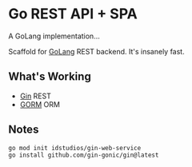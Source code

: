 # Go REST API + SPA

A GoLang implementation... 

Scaffold for [GoLang](https://go.dev) REST backend.  It's insanely fast.

## What's Working

- [Gin](https://gin-gonic.com) REST
- [GORM](https://gorm.io/) ORM 


## Notes


```
go mod init idstudios/gin-web-service
go install github.com/gin-gonic/gin@latest

```